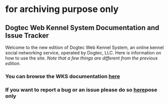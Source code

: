 # for archiving purpose only


## Dogtec Web Kennel System Documentation and Issue Tracker

Welcome to the new edition of Dogtec Web Kennel System, an online kennel social networking service, operated by Dogtec, LLC. Here is information on how to use the site. *Note that a few things are different from the previous edition.*

### You can browse the WKS documentation [here](https://jphilip.github.io/wks-documentation/)

### If you want to report a bug or an issue please do so [here](https://github.com/jphilip/wks-documentation/issues)pose only
